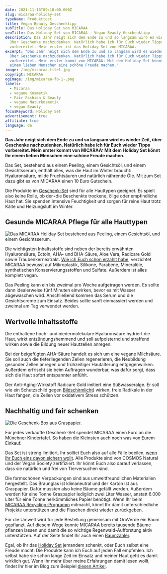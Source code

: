 ```yaml
---
date: 2021-11-16T09:10:00.000Z
slug: micaraa-holiday-set
typeName: Produkttest
title: Vegan Beauty Geschenktipp
subTitle: Das Holiday Set von MICARAA
seoTitle: Das Holiday Set von MICARAA – Vegan Beauty Geschenktipp
description: Das Jahr neigt sich dem Ende zu und so langsam wird es wieder Zeit,
  über Geschenke nachzudenken. Natürlich habe ich für Euch wieder Tipps
  vorbereitet. Mein erster ist das Holiday Set von MICARAA.
excerpt: "Das Jahr neigt sich dem Ende zu und so langsam wird es wieder Zeit,
  über Geschenke nachzudenken. Natürlich habe ich für Euch wieder Tipps
  vorbereitet. Mein erster kommt von MICARAA: Mit dem Holiday Set könnt Ihr
  einem lieben Menschen eine schöne Freude machen."
image: /img/micaraa-titel.jpg
copyrigt: MICARAA
ogImage: /img/micaraa-fb-1-.png
labels:
  - Micaraa
  - vegane Kosmetik
  - Fair Fashion & Beauty
  - vegane Naturkosmetik
  - vegan Beauty
focusKeyword: Holiday Set
advertisement: true
affiliate: true
language: de
---
```

**Das Jahr neigt sich dem Ende zu und so langsam wird es wieder Zeit, über Geschenke nachzudenken. Natürlich habe ich für Euch wieder Tipps vorbereitet. Mein erster kommt von MICARAA: Mit dem Holiday Set könnt Ihr einem lieben Menschen eine schöne Freude machen.**

Das Set, bestehend aus einem Peeling, einem Gesichtsöl, und einem Gesichtsserum, enthält alles, was die Haut im Winter braucht: Hyaluronsäure, milde Fruchtsäuren und natürlich nährende Öle. Mit zum Set dazu gibt es von MICARAA einen 10 Euro Gutschein.

Die Produkte im [Geschenk-Set](https://www.awin1.com/cread.php?awinmid=19823&awinaffid=632580&ued=https%3A%2F%2Fmicaraa.de%2Fproducts%2Fholiday-set-gutschein) sind für alle Hauttypen geeignet. Es spielt also keine Rolle, ob der⋆die Beschenkte trockene, ölige oder empfindliche Haut hat. Sie spenden intensive Feuchtigkeit und sorgen für reine Haut trotz Kälte und Heizungsluft im Winter.

## Gesunde MICARAA Pflege für alle Hauttypen

![Das MICARAA Holiday Set bestehend aus Peeling, einem Gesichtsöl, und einem Gesichtsserum.](/img/micaraa-2-.jpg "Das MICARAA Holiday Set bestehend aus Peeling, einem Gesichtsöl, und einem Gesichtsserum liegt auf dem Tisch neben der rosa Geschenkbox aus Graspapier. Drumherum liegen ein paar Grashalme.")

Die wichtigsten Inhaltsstoffe sind neben der bereits erwähnten 
Hyaluronsäure, Ectoin, AHA- und BHA-Säure, Aloe Vera, Radicare Gold sowie Traubenkernextrakt. [Wie ich Euch schon erzählt habe](/2021/07/micaraa-calm/), verzichtet MICARAA bewusst auf Mikroplastik, Silikone, Parabene, Mineralöle, synthetischen Konservierungsstoffen und Sulfate. Außerdem ist alles komplett vegan.

Das Peeling kann ein bis zweimal pro Woche aufgetragen werden. Es sollte dann idealerweise fünf Minuten einwirken, bevor es mit Wasser abgewaschen wird. Anschließend kommen das Serum und die Gesichtscreme zum Einsatz. Beides sollte sanft einmassiert werden und zweimal am Tag verwendet werden.

## Wertvolle Inhaltsstoffe

Die enthaltene hoch- und niedermolekulare Hyaluronsäure hydriert die Haut, wirkt entzündungshemmend  und soll aufpolsternd und straffend wirken sowie die Bildung neuer Hautzellen anregen.

Bei der beigefügten AHA-Säure handelt es sich um eine vegane Milchsäure. Sie soll auch die tieferliegenden Zellen regenerieren, die Neubildung gesunder Zellen anregen und frühzeitiger Hautalterung entgegenwirken. Außerdem erfrischt sie beim Auftragen wunderbar, was dafür sorgt, dass sich die Haut sofort entspannter anfühlt.

Der Anti-Aging-Wirkstoff Radicare Gold imitiert eine Süßwasseralge. Er soll wie ein Schutzschild gegen [Bildschirmlicht](/2020/07/schutz-vor-blue-light/)) wirken, freie Radikale in der Haut fangen, die Zellen vor oxidativem Stress schützen.

## Nachhaltig und fair schenken

![Die Geschenk-Box aus Graspapier.](/img/micaraa-3-.jpg "Die Geschenk-Box aus Graspapier liegt auf dem Tisch zwischen Grashalmen.")

Für jedes verkaufte Geschenk-Set spendet MICARAA einen Euro an die Münchner Kindertafel. So haben die Kleinsten auch noch was von Eurem Einkauf.

Das Set ist streng limitiert. Ihr solltet Euch also auf alle Fälle beeilen, [wenn Ihr Euch eins davon sichern wollt](https://www.awin1.com/cread.php?awinmid=19823&awinaffid=632580&ued=https%3A%2F%2Fmicaraa.de%2Fproducts%2Fholiday-set-gutschein). Alle Produkte sind von COSMOS Natural und der Vegan Society zertifiziert. Ihr könnt Euch also darauf verlassen, dass sie natürlich und frei von Tierversuchen sind.

Die formschönen Verpackungen sind aus umweltfreundlichen Materialien hergestellt. Das Braunglas ist klimaneutral und der Karton ist aus Graspapier. Dafür mussten also keine Bäume gefällt werden. Außerdem werden für eine Tonne Graspapier lediglich zwei Liter Wasser, anstatt 6.000 Liter für eine Tonne herkömmliches Papier benötigt. Wenn Ihr beim [MICARAA Recycling-Programm](https://www.awin1.com/cread.php?awinmid=19823&awinaffid=632580&ued=https%3A%2F%2Funbounce.micaraa.de%2Frecyclingprogramm%2F) mitmacht, könnt Ihr damit unterschiedliche Projekte unterstützen und die Flaschen direkt wieder zurückgeben.

Für die Umwelt wird für jede Bestellung gemeinsam mit OroVerde ein Baum gepflanzt. Auf diesem Wege konnte MICARAA bereits tausende Bäume pflanzen lassen und damit die so wichtige Regenwald-Aufforstung aktiv unterstützen. Auf der Seite findet Ihr auch einen [Baumzähler](https://www.awin1.com/cread.php?awinmid=19823&awinaffid=632580&ued=https%3A%2F%2Fmicaraa.de%2Fpages%2Funser-wald).

Egal, ob Ihr das [Holiday Set](https://www.awin1.com/cread.php?awinmid=19823&awinaffid=632580&ued=https%3A%2F%2Fmicaraa.de%2Fproducts%2Fholiday-set-gutschein) jemandem schenkt, oder Euch selbst eine Freude macht: Die Produkte kann ich Euch auf jeden Fall empfehlen. Ich selbst habe sie schon lange Zeit im Einsatz und meiner Haut geht es damit wirklich gut. Wenn Ihr mehr über meine Erfahrungen damit lesen wollt, findet Ihr hier im Blog zum Beispiel [diesen Artikel](/2021/07/micaraa-calm/).